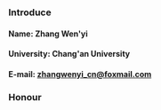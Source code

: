 ### Introduce
#### Name: Zhang Wen'yi
#### University: Chang'an University
#### E-mail: zhangwenyi_cn@foxmail.com


### Honour
